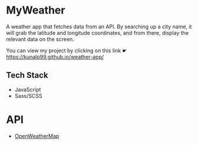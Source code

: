 # MyWeather

A weather app that fetches data from an API. By searching up a city name, it will grab the latitude and longitude coordinates, and from there, display the relevant data on the screen.

You can view my project by clicking on this link ☛ https://kunalp99.github.io/weather-app/

## Tech Stack
- JavaScript
- Sass/SCSS

# API
- [OpenWeatherMap](https://openweathermap.org/api)
